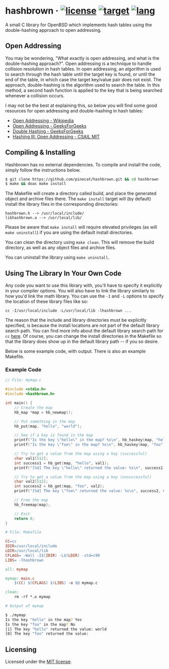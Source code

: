 # hashbrown &middot; [![license](https://img.shields.io/badge/license-MIT-blue)](https://github.com/pinecat/hashbrown/blob/master/LICENSE) [![target](https://img.shields.io/badge/OpenBSD-6.6-blue)](https://openbsd.org) [![lang](https://img.shields.io/badge/clang-8.0.1-lightgrey)](https://llvm.org)

A small C library for OpenBSD which implements hash tables using the double-hashing approach to open addressing.

## Open Addressing
You may be wondering, "What exactly is open addressing, and what is the double-hashing approach?".  Open addressing is a technique to handle collision resolution in hash tables.  In open addressing, an algorithm is used to search through the hash table until the target key is found, or until the end of the table, in which case the target key/value pair does not exist.  The approach, double-hashing is the algorithm used to search the table.  In this method, a second hash function is applied to the key that is being searched whenever a collision occurs.

I may not be the best at explaining this, so below you will find some good resources for open addressing and double-hashing in hash tables:
+ [Open Addressing - Wikipedia](https://en.wikipedia.org/wiki/Open_addressing)
+ [Open Addressing - GeeksForGeeks](https://www.geeksforgeeks.org/hashing-set-3-open-addressing/)
+ [Double Hashing - GeeksForGeeks](https://www.geeksforgeeks.org/double-hashing/)
+ [Hashing III: Open Addressing - CSAIL MIT](https://courses.csail.mit.edu/6.006/fall11/lectures/lecture10.pdf)

## Compiling & Installing
Hashbrown has no external dependencies.  To compile and install the code, simply follow the instructions below.

```sh
$ git clone https://github.com/pinecat/hashbrown.git && cd hashbrown
$ make && doas make install
```

The Makefile will create a directory called build, and place the generated object and archive files there.  The `make install` target will (by default) install the library files in the corresponding directories:

```
hashbrown.h --> /usr/local/include/
libhashbrown.a --> /usr/local/lib/
```

Please be aware that `make install` will require elevated privileges (as will `make uninstall`) if you are using the default install directories.

You can clean the directory using `make clean`.  This will remove the build directory, as well as any object files and archive files.

You can uninstall the library using `make uninstall`.

## Using The Library In Your Own Code
Any code you want to use this library with, you'll have to specify it explicitly in your compiler options.  You will also have to link the library similarly to how you'd link the math library. You can use the `-I` and `-L` options to specify the location of these library files like so:

```
cc -I/usr/local/include -L/usr/local/lib -lhashbrown ...
```

The reason that the include and library directories must be explicitly specified, is because the install locations are not part of the default library search path.  You can find more info about the default library search path for `cc` [here](https://nanxiao.me/en/the-header-file-and-library-search-path-of-cc-on-openbsd/).  Of course, you can change the install directories in the Makefile so that the library does show up in the default library path -- if you so desire.

Below is some example code, with output.  There is also an example Makefile.

### Example Code
```c
// File: mymap.c

#include <stdio.h>
#include <hashbrown.h>

int main() {
    // Create the map
    hb_map *map = hb_newmap();

    // Put something in the map
    hb_put(map, "hello", "world");

    // See if a key is found in the map
    printf("Is the key \"hello\" in the map? %s\n", hb_haskey(map, "hello") ? "Yes" : "No");
    printf("Is the key \"foo\" in the map? %s\n", hb_haskey(map, "foo") ? "Yes" : "No");

    // Try to get a value from the map using a key (successful)
    char val1[512];
    int success1 = hb_get(map, "hello", val1);
    printf("[%d] The key \"hello\" returned the value: %s\n", success1, val1);

    // Try to get a value from the map using a key (unsuccessful)
    char val2[512];
    int success2 = hb_get(map, "foo", val2);
    printf("[%d] The key \"foo\" returned the value: %s\n", success2, val2);

    // Free the map
    hb_freemap(map);

    // Exit
    return 0;
}
```

```makefile
# File: Makefile

CC=cc
IDIR=/usr/local/include
LDIR=/usr/local/lib
CFLAGS= -Wall -I$(IDIR) -L$(LDIR) -std=c99
LIBS= -lhashbrown

all: mymap

mymap: main.c
    $(CC) $(CFLAGS) $(LIBS) -o $@ mymap.c

clean:
    rm -rf *.o mymap
```

```sh
# Output of mymap

$ ./mymap
Is the key "hello" in the map? Yes
Is the key "foo" in the map? No
[1] The key "hello" returned the value: world
[0] The key "foo" returned the value:
```

## Licensing
Licensed under the [MIT license](https://github.com/pinecat/hashbrown/blob/master/LICENSE).